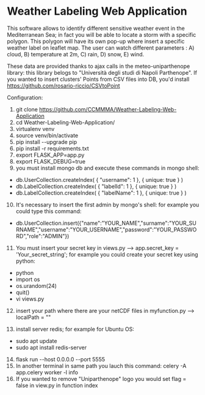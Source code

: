 # Weather Labeling Web Application

This software allows to identify different sensitive weather event in the Mediterranean Sea; in fact you will be able to locate a storm with a specific polygon. This polygon will have its own pop-up where insert a specific weather label on leaflet map. 
The user can watch different parameters :
A) cloud,
B) temperature at 2m,
C) rain,
D) snow,
E) wind.

These data are provided thanks to ajax calls in the meteo-uniparthenope library: this library belogs to "Università degli studi di Napoli Parthenope". If you wanted to insert clusters' Points from CSV files into DB, you'd install https://github.com/rosario-riccio/CSVtoPoint

Configuration:

1. git clone https://github.com/CCMMMA/Weather-Labeling-Web-Application
2. cd Weather-Labeling-Web-Application/
3. virtualenv venv
4. source venv/bin/activate
5. pip install --upgrade pip
6. pip install -r requirements.txt
7. export FLASK_APP=app.py
8. export FLASK_DEBUG=true
9. you must install mongo db and execute these commands in mongo shell:

- db.UserCollection.createIndex( { "username": 1 }, { unique: true } )
- db.LabelCollection.createIndex( { "labelId": 1 }, { unique: true } )
- db.LabelCollection.createIndex( { "labelName": 1 }, { unique: true } )

10. It's necessary to insert the first admin by mongo's shell:
for example you could type this command:

- db.UserCollection.insert({"name":"YOUR_NAME","surname":"YOUR_SURNAME","username":"YOUR_USERNAME","password":"YOUR_PASSWORD","role":"ADMIN"})

11. You must insert your secret key in views.py --> app.secret_key = 'Your_secret_string'; for example you could create your secret key using python:

- python
- import os
- os.urandom(24)
- quit()
- vi views.py

12. insert your path where there are your netCDF files in myfunction.py --> localPath = "<insert your path where there are netCDF file>"
 
13. install server redis; for example for Ubuntu OS:

- sudo apt update
- sudo apt install redis-server

14. flask run --host 0.0.0.0  --port 5555
15. In another terminal in same path you lauch this command: celery -A app.celery worker -l info
16. If you wanted to remove "Uniparthenope" logo you would set flag = false in view.py in function index
